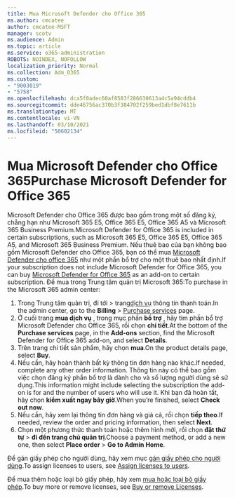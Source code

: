 ```yaml
---
title: Mua Microsoft Defender cho Office 365
ms.author: cmcatee
author: cmcatee-MSFT
manager: scotv
ms.audience: Admin
ms.topic: article
ms.service: o365-administration
ROBOTS: NOINDEX, NOFOLLOW
localization_priority: Normal
ms.collection: Adm_O365
ms.custom:
- "9003019"
- "5758"
ms.openlocfilehash: dca5f0adec60af8583f286630613a4c5a94cddb4
ms.sourcegitcommit: dde46756ac370b3f384702f259bed1dbf8e7611b
ms.translationtype: MT
ms.contentlocale: vi-VN
ms.lasthandoff: 03/10/2021
ms.locfileid: "50602134"
---
```

# <a name="purchase-microsoft-defender-for-office-365"></a><span data-ttu-id="4e855-102">Mua Microsoft Defender cho Office 365</span><span class="sxs-lookup"><span data-stu-id="4e855-102">Purchase Microsoft Defender for Office 365</span></span>

<span data-ttu-id="4e855-103">Microsoft Defender cho Office 365 được bao gồm trong một số đăng ký, chẳng hạn như Microsoft 365 E5, Office 365 E5, Office 365 A5 và Microsoft 365 Business Premium.</span><span class="sxs-lookup"><span data-stu-id="4e855-103">Microsoft Defender for Office 365 is included in certain subscriptions, such as Microsoft 365 E5, Office 365 E5, Office 365 A5, and Microsoft 365 Business Premium.</span></span> <span data-ttu-id="4e855-104">Nếu thuê bao của bạn không bao gồm Microsoft Defender cho Office 365, bạn có thể mua [Microsoft Defender cho office 365](https:/www.microsoft.com/microsoft-365/exchange/advance-threat-protection?market=um#office-ProductsCompare-785zwzq) như một phần bổ trợ cho một thuê bao nhất định.</span><span class="sxs-lookup"><span data-stu-id="4e855-104">If your subscription does not include Microsoft Defender for Office 365, you can buy [Microsoft Defender for Office 365](https:/www.microsoft.com/microsoft-365/exchange/advance-threat-protection?market=um#office-ProductsCompare-785zwzq) as an add-on to certain subscription.</span></span> <span data-ttu-id="4e855-105">Để mua trong Trung tâm quản trị Microsoft 365:</span><span class="sxs-lookup"><span data-stu-id="4e855-105">To purchase in the Microsoft 365 admin center:</span></span>

1. <span data-ttu-id="4e855-106">Trong Trung tâm quản trị, đi tới   >  trang[dịch vụ](https://go.microsoft.com/fwlink/p/?linkid=868433) thông tin thanh toán.</span><span class="sxs-lookup"><span data-stu-id="4e855-106">In the admin center, go to the **Billing** > [Purchase services](https://go.microsoft.com/fwlink/p/?linkid=868433) page.</span></span>
2. <span data-ttu-id="4e855-107">Ở cuối trang **mua dịch vụ** , trong mục phần **bổ trợ** , hãy tìm phần bổ trợ Microsoft Defender cho Office 365, rồi chọn **chi tiết**.</span><span class="sxs-lookup"><span data-stu-id="4e855-107">At the bottom of the **Purchase services** page, in the **Add-ons** section, find the Microsoft Defender for Office 365 add-on, and select **Details**.</span></span>
3. <span data-ttu-id="4e855-108">Trên trang chi tiết sản phẩm, hãy chọn **mua**.</span><span class="sxs-lookup"><span data-stu-id="4e855-108">On the product details page, select **Buy**.</span></span>
4. <span data-ttu-id="4e855-109">Nếu cần, hãy hoàn thành bất kỳ thông tin đơn hàng nào khác.</span><span class="sxs-lookup"><span data-stu-id="4e855-109">If needed, complete any other order information.</span></span> <span data-ttu-id="4e855-110">Thông tin này có thể bao gồm việc chọn đăng ký phần bổ trợ là dành cho và số lượng người dùng sẽ sử dụng.</span><span class="sxs-lookup"><span data-stu-id="4e855-110">This information might include selecting the subscription the add-on is for and the number of users who will use it.</span></span> <span data-ttu-id="4e855-111">Khi bạn đã hoàn tất, hãy chọn **kiểm xuất ngay bây giờ**.</span><span class="sxs-lookup"><span data-stu-id="4e855-111">When you’re finished, select **Check out now**.</span></span>
5. <span data-ttu-id="4e855-112">Nếu cần, hãy xem lại thông tin đơn hàng và giá cả, rồi chọn **tiếp theo**.</span><span class="sxs-lookup"><span data-stu-id="4e855-112">If needed, review the order and pricing information, then select **Next**.</span></span>
6. <span data-ttu-id="4e855-113">Chọn một phương thức thanh toán hoặc thêm hình mới, rồi chọn **đặt thứ tự**  >  **đi đến trang chủ quản trị**.</span><span class="sxs-lookup"><span data-stu-id="4e855-113">Choose a payment method, or add a new one, then select **Place order** > **Go to Admin Home**.</span></span>

<span data-ttu-id="4e855-114">Để gán giấy phép cho người dùng, hãy xem mục [gán giấy phép cho người dùng](https://docs.microsoft.com/microsoft-365/admin/manage/assign-licenses-to-users?view=o365-worldwide).</span><span class="sxs-lookup"><span data-stu-id="4e855-114">To assign licenses to users, see [Assign licenses to users](https://docs.microsoft.com/microsoft-365/admin/manage/assign-licenses-to-users?view=o365-worldwide).</span></span>

<span data-ttu-id="4e855-115">Để mua thêm hoặc loại bỏ giấy phép, hãy xem [mua hoặc loại bỏ giấy phép](https://docs.microsoft.com/microsoft-365/commerce/licenses/buy-licenses#buy-or-remove-licenses-for-your-business-subscription).</span><span class="sxs-lookup"><span data-stu-id="4e855-115">To buy more or remove licenses, see [Buy or remove Licenses](https://docs.microsoft.com/microsoft-365/commerce/licenses/buy-licenses#buy-or-remove-licenses-for-your-business-subscription).</span></span>